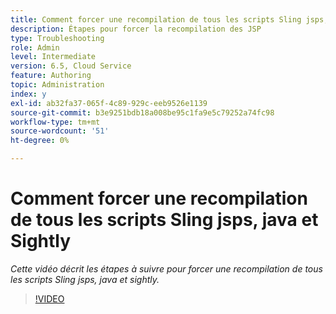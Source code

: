 ```yaml
---
title: Comment forcer une recompilation de tous les scripts Sling jsps, java et Sightly
description: Étapes pour forcer la recompilation des JSP
type: Troubleshooting
role: Admin
level: Intermediate
version: 6.5, Cloud Service
feature: Authoring
topic: Administration
index: y
exl-id: ab32fa37-065f-4c89-929c-eeb9526e1139
source-git-commit: b3e9251bdb18a008be95c1fa9e5c79252a74fc98
workflow-type: tm+mt
source-wordcount: '51'
ht-degree: 0%

---
```


# Comment forcer une recompilation de tous les scripts Sling jsps, java et Sightly

*Cette vidéo décrit les étapes à suivre pour forcer une recompilation de tous les scripts Sling jsps, java et sightly.*

>[!VIDEO](https://video.tv.adobe.com/v/335464?quality=12&learn=on)
